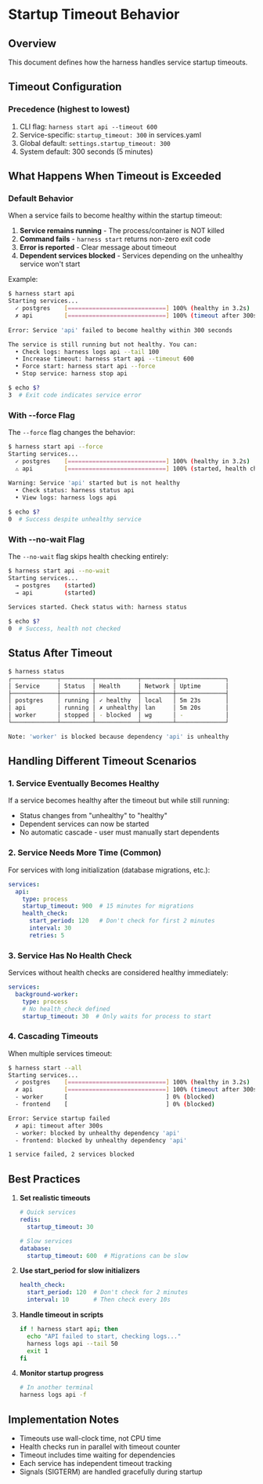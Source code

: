 # Startup Timeout Behavior

## Overview

This document defines how the harness handles service startup timeouts.

## Timeout Configuration

### Precedence (highest to lowest)
1. CLI flag: `harness start api --timeout 600`
2. Service-specific: `startup_timeout: 300` in services.yaml
3. Global default: `settings.startup_timeout: 300`
4. System default: 300 seconds (5 minutes)

## What Happens When Timeout is Exceeded

### Default Behavior

When a service fails to become healthy within the startup timeout:

1. **Service remains running** - The process/container is NOT killed
2. **Command fails** - `harness start` returns non-zero exit code
3. **Error is reported** - Clear message about timeout
4. **Dependent services blocked** - Services depending on the unhealthy service won't start

Example:
```bash
$ harness start api
Starting services...
  ✓ postgres    [============================] 100% (healthy in 3.2s)
  ✗ api         [============================] 100% (timeout after 300s)
  
Error: Service 'api' failed to become healthy within 300 seconds

The service is still running but not healthy. You can:
  • Check logs: harness logs api --tail 100
  • Increase timeout: harness start api --timeout 600
  • Force start: harness start api --force
  • Stop service: harness stop api

$ echo $?
3  # Exit code indicates service error
```

### With --force Flag

The `--force` flag changes the behavior:

```bash
$ harness start api --force
Starting services...
  ✓ postgres    [============================] 100% (healthy in 3.2s)
  ⚠ api         [============================] 100% (started, health check failed)
  
Warning: Service 'api' started but is not healthy
  • Check status: harness status api
  • View logs: harness logs api

$ echo $?
0  # Success despite unhealthy service
```

### With --no-wait Flag

The `--no-wait` flag skips health checking entirely:

```bash
$ harness start api --no-wait
Starting services...
  → postgres    (started)
  → api         (started)
  
Services started. Check status with: harness status

$ echo $?
0  # Success, health not checked
```

## Status After Timeout

```bash
$ harness status
┌─────────────┬─────────┬────────────┬─────────┬──────────────┐
│ Service     │ Status  │ Health     │ Network │ Uptime       │
├─────────────┼─────────┼────────────┼─────────┼──────────────┤
│ postgres    │ running │ ✓ healthy  │ local   │ 5m 23s       │
│ api         │ running │ ✗ unhealthy│ lan     │ 5m 20s       │
│ worker      │ stopped │ - blocked  │ wg      │ -            │
└─────────────┴─────────┴────────────┴─────────┴──────────────┘

Note: 'worker' is blocked because dependency 'api' is unhealthy
```

## Handling Different Timeout Scenarios

### 1. Service Eventually Becomes Healthy

If a service becomes healthy after the timeout but while still running:
- Status changes from "unhealthy" to "healthy"
- Dependent services can now be started
- No automatic cascade - user must manually start dependents

### 2. Service Needs More Time (Common)

For services with long initialization (database migrations, etc.):

```yaml
services:
  api:
    type: process
    startup_timeout: 900  # 15 minutes for migrations
    health_check:
      start_period: 120   # Don't check for first 2 minutes
      interval: 30
      retries: 5
```

### 3. Service Has No Health Check

Services without health checks are considered healthy immediately:

```yaml
services:
  background-worker:
    type: process
    # No health_check defined
    startup_timeout: 30  # Only waits for process to start
```

### 4. Cascading Timeouts

When multiple services timeout:

```bash
$ harness start --all
Starting services...
  ✓ postgres    [============================] 100% (healthy in 3.2s)
  ✗ api         [============================] 100% (timeout after 300s)
  - worker      [                            ] 0% (blocked)
  - frontend    [                            ] 0% (blocked)

Error: Service startup failed
  ✗ api: timeout after 300s
  - worker: blocked by unhealthy dependency 'api'
  - frontend: blocked by unhealthy dependency 'api'

1 service failed, 2 services blocked
```

## Best Practices

1. **Set realistic timeouts**
   ```yaml
   # Quick services
   redis:
     startup_timeout: 30
   
   # Slow services
   database:
     startup_timeout: 600  # Migrations can be slow
   ```

2. **Use start_period for slow initializers**
   ```yaml
   health_check:
     start_period: 120  # Don't check for 2 minutes
     interval: 10       # Then check every 10s
   ```

3. **Handle timeout in scripts**
   ```bash
   if ! harness start api; then
     echo "API failed to start, checking logs..."
     harness logs api --tail 50
     exit 1
   fi
   ```

4. **Monitor startup progress**
   ```bash
   # In another terminal
   harness logs api -f
   ```

## Implementation Notes

- Timeouts use wall-clock time, not CPU time
- Health checks run in parallel with timeout counter
- Timeout includes time waiting for dependencies
- Each service has independent timeout tracking
- Signals (SIGTERM) are handled gracefully during startup